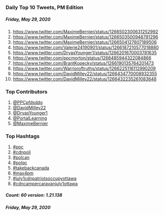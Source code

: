 ### Daily Top 10 Tweets, PM Edition
##### Friday, May 29, 2020
 1) https://www.twitter.com/MaximeBernier/status/1266502300631252992
 2) https://www.twitter.com/MaximeBernier/status/1266503500948791296
 3) https://www.twitter.com/MaximeBernier/status/1266504127607189506
 4) https://www.twitter.com/Valerie24190901/status/1266187210577018880
 5) https://www.twitter.com/DryasYounger1/status/1266201670003781635
 6) https://www.twitter.com/ppcmorton/status/1266485944322084866
 7) https://www.twitter.com/BrantKopecky/status/1266190135764201473
 8) https://www.twitter.com/Warrioroftruths/status/1266225116112990209
 9) https://www.twitter.com/DavidMilley22/status/1266434770008932355
10) https://www.twitter.com/DavidMilley22/status/1266432235261083648

### Top Contributors
  1) [@PPCpfdsddo](https://www.twitter.com/PPCpfdsddo)
  2) [@DavidMilley22](https://www.twitter.com/DavidMilley22)
  3) [@DryasYounger1](https://www.twitter.com/DryasYounger1)
  4) [@PortalLearning](https://www.twitter.com/PortalLearning)
  5) [@MaximeBernier](https://www.twitter.com/MaximeBernier)


### Top Hashtags

  1) [#ppc](https://www.twitter.com/hashtag/ppc)
  2) [#cdnpoli](https://www.twitter.com/hashtag/cdnpoli)
  3) [#polcan](https://www.twitter.com/hashtag/polcan)
  4) [#polqc](https://www.twitter.com/hashtag/polqc)
  5) [#takebackcanada](https://www.twitter.com/hashtag/takebackcanada)
  6) [#max4pm](https://www.twitter.com/hashtag/max4pm)
  7) [#july1cdnpatriotsoccupyottawa](https://www.twitter.com/hashtag/july1cdnpatriotsoccupyottawa)
  8) [#cdncampercaravanjuly1ottawa](https://www.twitter.com/hashtag/cdncampercaravanjuly1ottawa)

##### Count: 60	version: 1.21.138
##### Friday, May 29, 2020

